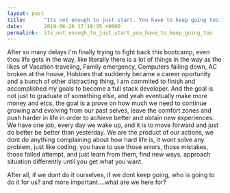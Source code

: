```yaml
---
layout: post
title:      "Its not enough to just start. You have to keep going too."
date:       2019-06-26 17:18:35 +0000
permalink:  its_not_enough_to_just_start_you_have_to_keep_going_too
---
```



After so many delays i'm finally trying to fight back this bootcamp, even thou life gets in the way, like literally there is a lot of things in the way as the likes of Vacation traveling, Family emergency, Computers failing down, AC broken at the house, Hobbies that suddenly became a career oportunity and a bunch of other distracting thing, I am commited to finish and accomplished my goals to become a full stack developer. And the goal is not just to graduate of something else, and yeah eventually make more money and etcs, the goal is a prove on how much we need to continue growing and evolving from our past selves, leave the comfort zones and push harder in life in order to achieve better and obtain new experiences. We have one job, every day we wake up, and it is to move forward and just do better be better than yesterday. We are the product of our actions, we dont do anything complaining about how hard life is, it wont solve any problem, just like coding, you have to use those errors, those mistakes, those failed attempt, and just learn from them, find new ways, approach situation differently until you get what you want.

After all, if we dont do it ourselves, if we dont keep going, who is going to do it for us? and more important....what are we here for? 
